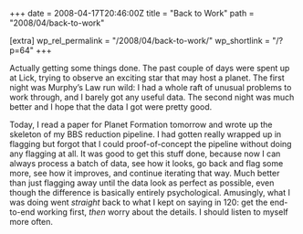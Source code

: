 +++
date = 2008-04-17T20:46:00Z
title = "Back to Work"
path = "2008/04/back-to-work"

[extra]
wp_rel_permalink = "/2008/04/back-to-work/"
wp_shortlink = "/?p=64"
+++

Actually getting some things done. The past couple of days were spent up at
Lick, trying to observe an exciting star that may host a planet. The first
night was Murphy’s Law run wild: I had a whole raft of unusual problems to
work through, and I barely got any useful data. The second night was much
better and I hope that the data I got were pretty good.

Today, I read a paper for Planet Formation tomorrow and wrote up the skeleton
of my BBS reduction pipeline. I had gotten really wrapped up in flagging but
forgot that I could proof-of-concept the pipeline without doing any flagging
at all. It was good to get this stuff done, because now I can always process a
batch of data, see how it looks, go back and flag some more, see how it
improves, and continue iterating that way. Much better than just flagging away
until the data look as perfect as possible, even though the difference is
basically entirely psychological. Amusingly, what I was doing went _straight_
back to what I kept on saying in 120: get the end-to-end working first, _then_
worry about the details. I should listen to myself more often.
